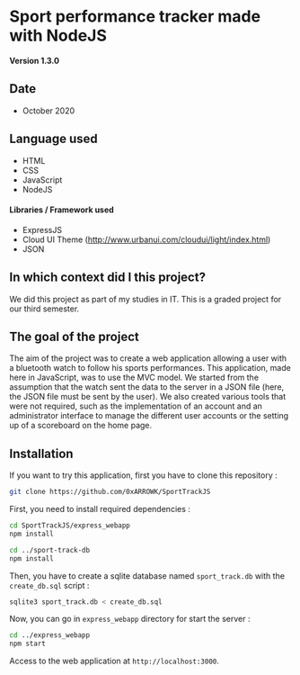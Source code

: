 Sport performance tracker made with NodeJS
==

**Version 1.3.0**

## Date

- October 2020

## Language used

- HTML
- CSS
- JavaScript
- NodeJS

#### Libraries / Framework used

- ExpressJS
- Cloud UI Theme (http://www.urbanui.com/cloudui/light/index.html)
- JSON

## In which context did I this project?

We did this project as part of my studies in IT. This is a graded project for our third semester.

## The goal of the project

The aim of the project was to create a web application allowing a user with a bluetooth watch to follow his sports performances. This application, made here in JavaScript, was to use the MVC model. We started from the assumption that the watch sent the data to the server in a JSON file (here, the JSON file must be sent by the user). We also created various tools that were not required, such as the implementation of an account and an administrator interface to manage the different user accounts or the setting up of a scoreboard on the home page.

## Installation

If you want to try this application, first you have to clone this repository :

```bash
git clone https://github.com/0xARROWK/SportTrackJS
```

First, you need to install required dependencies :

```bash
cd SportTrackJS/express_webapp
npm install

cd ../sport-track-db
npm install
```

Then, you have to create a sqlite database named `sport_track.db` with the `create_db.sql` script :

```bash
sqlite3 sport_track.db < create_db.sql
```

Now, you can go in `express_webapp` directory for start the server :

```bash
cd ../express_webapp
npm start
```

Access to the web application at `http://localhost:3000`.
